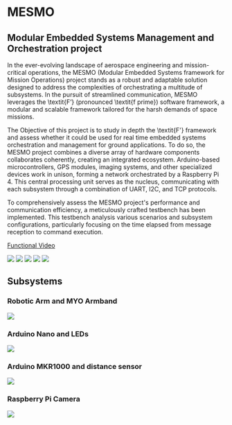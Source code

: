 # MESMO 
## Modular Embedded Systems Management and Orchestration project




In the ever-evolving landscape of aerospace engineering and mission-critical operations, the MESMO (Modular Embedded Systems framework for Mission Operations) project stands as a robust and adaptable solution designed to address the complexities of orchestrating a multitude of subsystems. In the pursuit of streamlined communication, MESMO leverages the \textit{F’} (pronounced \textit{f prime}) software framework, a modular and scalable framework tailored for the harsh demands of space missions.

The Objective of this project is to study in depth the \textit{F'} framework and assess whether it could be used for real time embedded systems orchestration and management for ground applications. To do so, the MESMO project combines a diverse array of hardware components collaborates coherently, creating an integrated ecosystem. Arduino-based microcontrollers, GPS modules, imaging systems, and other specialized devices work in unison, forming a network orchestrated by a Raspberry Pi 4. This central processing unit serves as the nucleus, communicating with each subsystem through a combination of UART, I2C, and TCP protocols.

To comprehensively assess the MESMO project's performance and communication efficiency, a meticulously crafted testbench has been implemented. This testbench analysis various scenarios and subsystem configurations, particularly focusing on the time elapsed from message reception to command execution. 

[Functional Video](https://www.youtube.com/watch?v=4ISu5jYeB7Q&ab_channel=JoaquimSilveira)

![](imgs/1.jpg)
![](imgs/2.jpg)
![](imgs/4.jpg)
![](imgs/5.jpg)
![](imgs/6.jpg)

## Subsystems 
### Robotic Arm and MYO Armband
![](imgs/arm.gif)
### Arduino Nano and LEDs
![](imgs/nano.gif)
### Arduino MKR1000 and distance sensor
![](imgs/mkr.gif)
### Raspberry Pi Camera
![](imgs/camera.gif)





